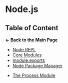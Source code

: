 # Node.js

## Table of Content

[**&larr; Back to the Main Page**](./../README.md)

<div></div>

- [Node REPL](./1-node.md)
- [Core Modules](./2-core-modules.md)
- [module.exports]('./3-modules.md)
- [Node Package Manager](./4-npm.md)

<div></div>

- [The Process Module](./5-process.md)

<br>

